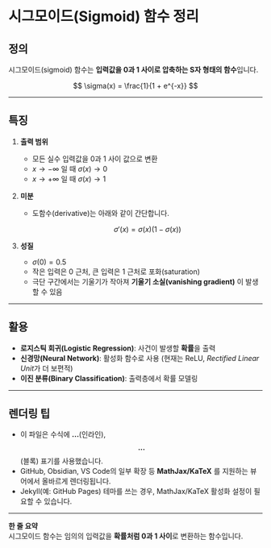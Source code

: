 # 시그모이드(Sigmoid) 함수 정리

## 정의

시그모이드(sigmoid) 함수는 **입력값을 0과 1 사이로 압축하는 S자 형태의 함수**입니다.

$$
\sigma(x) = \frac{1}{1 + e^{-x}}
$$

---

## 특징

1. **출력 범위**

   - 모든 실수 입력값을 0과 1 사이 값으로 변환
   - $x \to -\infty$ 일 때 $\sigma(x) \to 0$
   - $x \to +\infty$ 일 때 $\sigma(x) \to 1$

2. **미분**

   - 도함수(derivative)는 아래와 같이 간단합니다.

     $$
     \sigma'(x) = \sigma(x)\bigl(1 - \sigma(x)\bigr)
     $$

3. **성질**
   - $\sigma(0) = 0.5$
   - 작은 입력은 0 근처, 큰 입력은 1 근처로 포화(saturation)
   - 극단 구간에서는 기울기가 작아져 **기울기 소실(vanishing gradient)** 이 발생할 수 있음

---

## 활용

- **로지스틱 회귀(Logistic Regression)**: 사건이 발생할 **확률**을 출력
- **신경망(Neural Network)**: 활성화 함수로 사용 (현재는 ReLU, *Rectified Linear Unit*가 더 보편적)
- **이진 분류(Binary Classification)**: 출력층에서 확률 모델링

---

## 렌더링 팁

- 이 파일은 수식에 **$...$**(인라인), **$$...$$**(블록) 표기를 사용했습니다.
- GitHub, Obsidian, VS Code의 일부 확장 등 **MathJax/KaTeX** 를 지원하는 뷰어에서 올바르게 렌더링됩니다.
- Jekyll(예: GitHub Pages) 테마를 쓰는 경우, MathJax/KaTeX 활성화 설정이 필요할 수 있습니다.

---

**한 줄 요약**  
시그모이드 함수는 임의의 입력값을 **확률처럼 0과 1 사이**로 변환하는 함수입니다.
